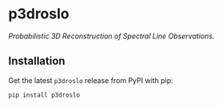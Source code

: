 # p3droslo

_Probabilistic 3D Reconstruction of Spectral Line Observations._


## Installation

Get the latest `p3droslo` release from PyPI with pip:
```
pip install p3droslo
```